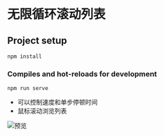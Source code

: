 
# 无限循环滚动列表

## Project setup
```
npm install
```
### Compiles and hot-reloads for development
```
npm run serve
```

- 可以控制速度和单步停顿时间
- 鼠标滚动浏览列表

![预览](https://diancan-sys.oss-cn-beijing.aliyuncs.com/temp/iShot2022-03-1217.55.42_1647079297290.gif)